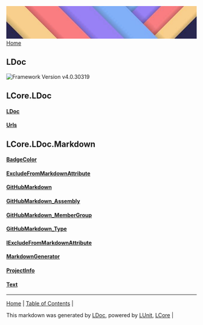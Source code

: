 ![](Content/LDoc-banner-small.png "")
[Home](../README.md)
## LDoc
![Framework Version v4.0.30319](http://b.repl.ca/v1/Framework-Version%20v4.0.30319-blue.png "")

LCore.LDoc
------
#### [LDoc](docs/LDoc.md)
#### [Urls](docs/Urls.md)
LCore.LDoc.Markdown
------
#### [BadgeColor](docs/BadgeColor.md)
#### [ExcludeFromMarkdownAttribute](docs/ExcludeFromMarkdownAttribute.md)
#### [GitHubMarkdown](docs/GitHubMarkdown.md)
#### [GitHubMarkdown_Assembly](docs/GitHubMarkdown_Assembly.md)
#### [GitHubMarkdown_MemberGroup](docs/GitHubMarkdown_MemberGroup.md)
#### [GitHubMarkdown_Type](docs/GitHubMarkdown_Type.md)
#### [IExcludeFromMarkdownAttribute](docs/IExcludeFromMarkdownAttribute.md)
#### [MarkdownGenerator](docs/MarkdownGenerator.md)
#### [ProjectInfo](docs/ProjectInfo.md)
#### [Text](docs/Text.md)
---

[Home](../README.md) | [Table of Contents](../TableOfContents.md) | 


This markdown was generated by [LDoc](https://github.com/CodeSingularity/LDoc), powered by [LUnit](https://github.com/CodeSingularity/LUnit), [LCore](https://github.com/CodeSingularity/LCore) | 

